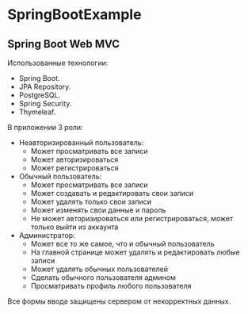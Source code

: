# SpringBootExample
## Spring Boot Web MVC  
Использованные технологии:
+ Spring Boot.
+ JPA Repository.
+ PostgreSQL.
+ Spring Security.
+ Thymeleaf.
  
В приложении 3 роли:
+ Неавторизированный пользователь:
  + Может просматривать все записи
  + Может авторизироваться
  + Может регистрироваться 
+ Обычный пользователь:
  + Может просматривать все записи
  + Может создавать и редактировать свои записи
  + Может удалять только свои записи
  + Может изменять свои данные и пароль
  + Не может авторизироваться или регистрироваться, может только выйти из аккаунта
+ Администратор: 
  + Может все то же самое, что и обычный пользователь
  + На главной странице может удалять и редактировать любые записи 
  + Может удалять обычных пользователей
  + Сделать обычного пользователя админом
  + Просматривать профиль любого пользователя
  
Все формы ввода защищены сервером от некорректных данных.
  
